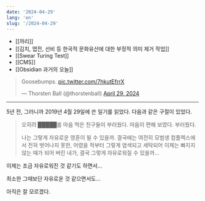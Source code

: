 ```yaml
---
date: '2024-04-29'
lang: 'en'
slug: '/2024-04-29'
---
```


- [[까리]]
- [[김치, 엽전, 선비 등 한국적 문화유산에 대한 부정적 의미 제거 작업]]
- [[Swear Turing Test]]
- [[CMS]]
- [[Obsidian 과거의 오늘]]

<blockquote class="twitter-tweet">

<p lang="en" dir="ltr">

Goosebumps. <a href="https://t.co/7hkutEfrrX">pic.twitter.com/7hkutEfrrX</a>

</p>

&mdash; Thorsten Ball (@thorstenball) <a href="https://twitter.com/thorstenball/status/1784973484579238095?ref_src=twsrc%5Etfw">April 29, 2024</a>

</blockquote>

---

5년 전, 그러니까 2019년 4월 29일에 쓴 일기를 읽었다. 다음과 같은 구절이 있었다.

> 오히려 █████를 마음 먹은 친구들이 부러웠다. 마음이 편해 보였다. 부러웠다.
>
> 나는 그렇게 자유로운 영혼이 될 수 있을까. 결국에는 여전히 모범생 컴플렉스에서 전혀 벗어나지 못한, 어렸을 적부터 그렇게 염색되고 세탁되어 이제는 빠지지 않는 때가 되어 버린 내가, 결국 그렇게 자유로워질 수 있을까...

이제는 조금 자유로워진 것 같기도 하면서...

최소한 그때보단 자유로운 것 같으면서도...

아직은 잘 모르겠다.
